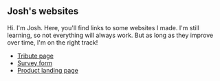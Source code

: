 ## Josh's websites

Hi. I'm Josh. Here, you'll find links to some websites I made. I'm still learning, so not everything will always work. But as long as they improve over time, I'm on the right track!

- [Tribute page](https://jscott313.github.io/tribute-page/tribute.html)
- [Survey form](https://jscott313.github.io/survey-form/survey.html)
- [Product landing page](https://jscott313.github.io/landing-page/landing.html)